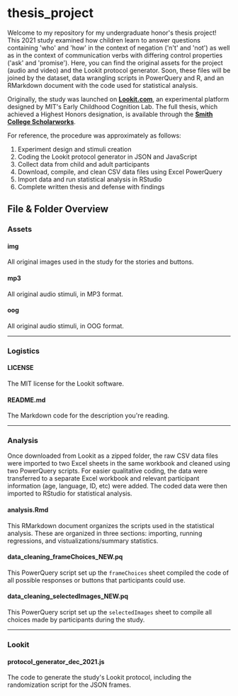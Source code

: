 # thesis_project

Welcome to my repository for my undergraduate honor's thesis project! This 2021 study examined how children learn to answer questions containing 'who' and 'how' in the context of negation ('n't' and 'not') as well as in the context of communication verbs with differing control properties ('ask' and 'promise'). Here, you can find the original assets for the project (audio and video) and the Lookit protocol generator. Soon, these files will be joined by the dataset, data wrangling scripts in PowerQuery and R, and an RMarkdown document with the code used for statistical analysis.  

Originally, the study was launched on **[Lookit.com](https://lookit.mit.edu/)**, an experimental platform designed by MIT's Early Childhood Cognition Lab. The full thesis, which achieved a Highest Honors designation, is available through the **[Smith College Scholarworks](https://scholarworks.smith.edu/theses/2358/)**.

For reference, the procedure was approximately as follows:
1. Experiment design and stimuli creation
2. Coding the Lookit protocol generator in JSON and JavaScript
3. Collect data from child and adult participants
4. Download, compile, and clean CSV data files using Excel PowerQuery
5. Import data and run statistical analysis in RStudio
6. Complete written thesis and defense with findings  
  
    
    

## File & Folder Overview

### Assets

#### img

All original images used in the study for the stories and buttons.

#### mp3

All original audio stimuli, in MP3 format.

#### oog

All original audio stimuli, in OOG format.

---

### Logistics

#### LICENSE

The MIT license for the Lookit software.

#### README.md

The Markdown code for the description you're reading.

---

### Analysis
Once downloaded from Lookit as a zipped folder, the raw CSV data files were imported to two Excel sheets in the same workbook and cleaned using two PowerQuery scripts. For easier qualitative coding, the data were transferred to a separate Excel workbook and relevant participant information (age, language, ID, etc) were added. The coded data were then imported to RStudio for statistical analysis.

#### analysis.Rmd
This RMarkdown document organizes the scripts used in the statistical analysis. These are organized in three sections: importing, running regressions, and vistualizations/summary statistics.

#### data_cleaning_frameChoices_NEW.pq

This PowerQuery script set up the `frameChoices` sheet compiled the code of all possible responses or buttons that participants could use. 

#### data_cleaning_selectedImages_NEW.pq

This PowerQuery script set up the `selectedImages` sheet to compile all choices made by participants during the study.

---

### Lookit
#### protocol_generator_dec_2021.js

The code to generate the study's Lookit protocol, including the randomization script for the JSON frames.


